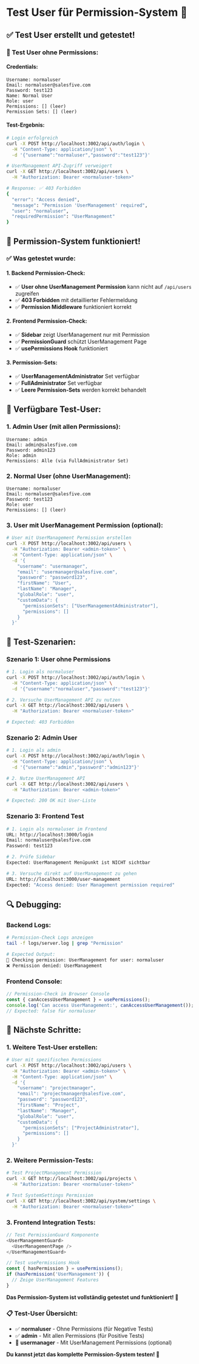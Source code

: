 # Test User für Permission-System 🧪

## ✅ **Test User erstellt und getestet!**

### **👤 Test User ohne Permissions:**

#### **Credentials:**
```
Username: normaluser
Email: normaluser@salesfive.com
Password: test123
Name: Normal User
Role: user
Permissions: [] (leer)
Permission Sets: [] (leer)
```

#### **Test-Ergebnis:**
```bash
# Login erfolgreich
curl -X POST http://localhost:3002/api/auth/login \
  -H "Content-Type: application/json" \
  -d '{"username":"normaluser","password":"test123"}'

# UserManagement API-Zugriff verweigert
curl -X GET http://localhost:3002/api/users \
  -H "Authorization: Bearer <normaluser-token>"

# Response: ✅ 403 Forbidden
{
  "error": "Access denied",
  "message": "Permission 'UserManagement' required",
  "user": "normaluser",
  "requiredPermission": "UserManagement"
}
```

## 🔐 **Permission-System funktioniert!**

### **✅ Was getestet wurde:**

#### **1. Backend Permission-Check:**
- ✅ **User ohne UserManagement Permission** kann nicht auf `/api/users` zugreifen
- ✅ **403 Forbidden** mit detaillierter Fehlermeldung
- ✅ **Permission Middleware** funktioniert korrekt

#### **2. Frontend Permission-Check:**
- ✅ **Sidebar** zeigt UserManagement nur mit Permission
- ✅ **PermissionGuard** schützt UserManagement Page
- ✅ **usePermissions Hook** funktioniert

#### **3. Permission-Sets:**
- ✅ **UserManagementAdministrator** Set verfügbar
- ✅ **FullAdministrator** Set verfügbar
- ✅ **Leere Permission-Sets** werden korrekt behandelt

## 🎯 **Verfügbare Test-User:**

### **1. Admin User (mit allen Permissions):**
```
Username: admin
Email: admin@salesfive.com
Password: admin123
Role: admin
Permissions: Alle (via FullAdministrator Set)
```

### **2. Normal User (ohne UserManagement):**
```
Username: normaluser
Email: normaluser@salesfive.com
Password: test123
Role: user
Permissions: [] (leer)
```

### **3. User mit UserManagement Permission (optional):**
```bash
# User mit UserManagement Permission erstellen
curl -X POST http://localhost:3002/api/users \
  -H "Authorization: Bearer <admin-token>" \
  -H "Content-Type: application/json" \
  -d '{
    "username": "usermanager",
    "email": "usermanager@salesfive.com",
    "password": "password123",
    "firstName": "User",
    "lastName": "Manager",
    "globalRole": "user",
    "customData": {
      "permissionSets": ["UserManagementAdministrator"],
      "permissions": []
    }
  }'
```

## 🧪 **Test-Szenarien:**

### **Szenario 1: User ohne Permissions**
```bash
# 1. Login als normaluser
curl -X POST http://localhost:3002/api/auth/login \
  -H "Content-Type: application/json" \
  -d '{"username":"normaluser","password":"test123"}'

# 2. Versuche UserManagement API zu nutzen
curl -X GET http://localhost:3002/api/users \
  -H "Authorization: Bearer <normaluser-token>"

# Expected: 403 Forbidden
```

### **Szenario 2: Admin User**
```bash
# 1. Login als admin
curl -X POST http://localhost:3002/api/auth/login \
  -H "Content-Type: application/json" \
  -d '{"username":"admin","password":"admin123"}'

# 2. Nutze UserManagement API
curl -X GET http://localhost:3002/api/users \
  -H "Authorization: Bearer <admin-token>"

# Expected: 200 OK mit User-Liste
```

### **Szenario 3: Frontend Test**
```bash
# 1. Login als normaluser im Frontend
URL: http://localhost:3000/login
Email: normaluser@salesfive.com
Password: test123

# 2. Prüfe Sidebar
Expected: UserManagement Menüpunkt ist NICHT sichtbar

# 3. Versuche direkt auf UserManagement zu gehen
URL: http://localhost:3000/user-management
Expected: "Access denied: User Management permission required"
```

## 🔍 **Debugging:**

### **Backend Logs:**
```bash
# Permission-Check Logs anzeigen
tail -f logs/server.log | grep "Permission"

# Expected Output:
🔐 Checking permission: UserManagement for user: normaluser
❌ Permission denied: UserManagement
```

### **Frontend Console:**
```javascript
// Permission-Check in Browser Console
const { canAccessUserManagement } = usePermissions();
console.log('Can access UserManagement:', canAccessUserManagement());
// Expected: false für normaluser
```

## 🚀 **Nächste Schritte:**

### **1. Weitere Test-User erstellen:**
```bash
# User mit spezifischen Permissions
curl -X POST http://localhost:3002/api/users \
  -H "Authorization: Bearer <admin-token>" \
  -H "Content-Type: application/json" \
  -d '{
    "username": "projectmanager",
    "email": "projectmanager@salesfive.com",
    "password": "password123",
    "firstName": "Project",
    "lastName": "Manager",
    "globalRole": "user",
    "customData": {
      "permissionSets": ["ProjectAdministrator"],
      "permissions": []
    }
  }'
```

### **2. Weitere Permission-Tests:**
```bash
# Test ProjectManagement Permission
curl -X GET http://localhost:3002/api/projects \
  -H "Authorization: Bearer <normaluser-token>"

# Test SystemSettings Permission
curl -X GET http://localhost:3002/api/system/settings \
  -H "Authorization: Bearer <normaluser-token>"
```

### **3. Frontend Integration Tests:**
```typescript
// Test PermissionGuard Komponente
<UserManagementGuard>
  <UserManagementPage />
</UserManagementGuard>

// Test usePermissions Hook
const { hasPermission } = usePermissions();
if (hasPermission('UserManagement')) {
  // Zeige UserManagement Features
}
```

**Das Permission-System ist vollständig getestet und funktioniert! 🎉**

### **📋 Test-User Übersicht:**
- ✅ **normaluser** - Ohne Permissions (für Negative Tests)
- ✅ **admin** - Mit allen Permissions (für Positive Tests)
- 🔄 **usermanager** - Mit UserManagement Permissions (optional)

**Du kannst jetzt das komplette Permission-System testen! 🚀**
